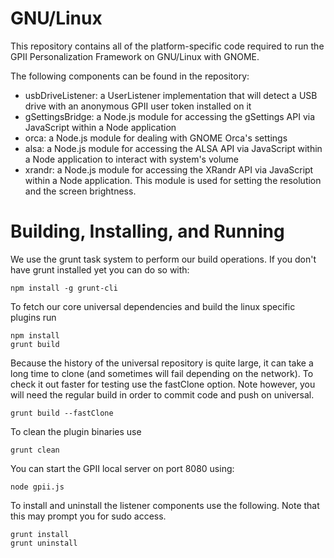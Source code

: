 # GNU/Linux

This repository contains all of the platform-specific code required to run the GPII Personalization Framework on GNU/Linux with GNOME.

The following components can be found in the repository:

* usbDriveListener: a UserListener implementation that will detect a USB drive 
  with an anonymous GPII user token installed on it
* gSettingsBridge: a Node.js module for accessing the gSettings API via 
  JavaScript within a Node application
* orca: a Node.js module for dealing with GNOME Orca's settings
* alsa: a Node.js module for accessing the ALSA API via JavaScript within a 
  Node application to interact with system's volume
* xrandr: a Node.js module for accessing the XRandr API via JavaScript within 
  a Node application. This module is used for setting the resolution and the 
  screen brightness.

# Building, Installing, and Running

We use the grunt task system to perform our build operations.  If you don't 
have grunt installed yet you can do so with:

    npm install -g grunt-cli

To fetch our core universal dependencies and build the linux specific plugins
run

    npm install
    grunt build
    
Because the history of the universal repository is quite large, it can take a
long time to clone (and sometimes will fail depending on the network). To 
check it out faster for testing use the fastClone option. Note however, you 
will need the regular build in order to commit code and push on universal.

    grunt build --fastClone    

To clean the plugin binaries use

    grunt clean

You can start the GPII local server on port 8080 using:

    node gpii.js

To install and uninstall the listener components use the following. Note that
this may prompt you for sudo access.

    grunt install
    grunt uninstall
